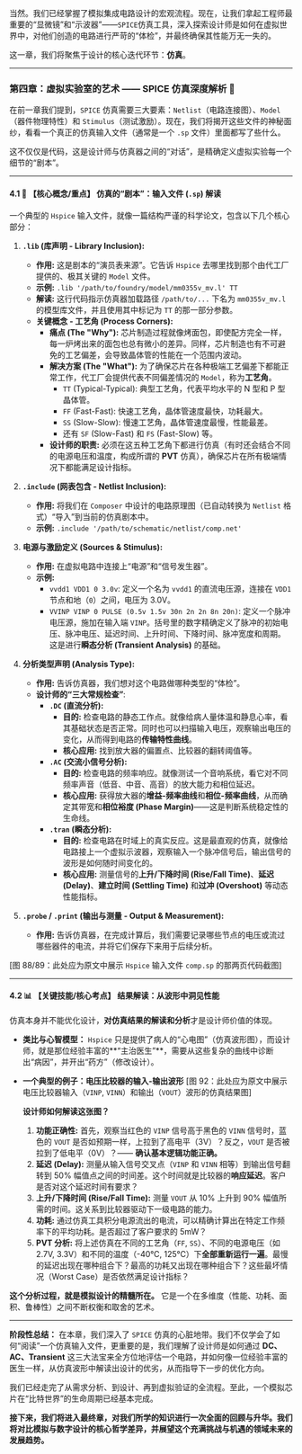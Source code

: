 当然。我们已经掌握了模拟集成电路设计的宏观流程。现在，让我们拿起工程师最重要的“显微镜”和“示波器”——`SPICE`仿真工具，深入探索设计师是如何在虚拟世界中，对他们创造的电路进行严苛的“体检”，并最终确保其性能万无一失的。

这一章，我们将聚焦于设计的核心迭代环节：**仿真**。

---

### **第四章：虚拟实验室的艺术 —— SPICE 仿真深度解析 🔬**

在前一章我们提到，`SPICE` 仿真需要三大要素：`Netlist`（电路连接图）、`Model`（器件物理特性）和 `Stimulus`（测试激励）。现在，我们将揭开这些文件的神秘面纱，看看一个真正的仿真输入文件（通常是一个 `.sp` 文件）里面都写了些什么。

这不仅仅是代码，这是设计师与仿真器之间的“对话”，是精确定义虚拟实验每一个细节的“剧本”。

---

#### **4.1 📜 【核心概念/重点】 仿真的“剧本”：输入文件 (`.sp`) 解读**

一个典型的 `Hspice` 输入文件，就像一篇结构严谨的科学论文，包含以下几个核心部分：

1.  **`.lib` (库声明 - Library Inclusion):**
    *   **作用:** 这是剧本的“演员表来源”。它告诉 `Hspice` 去哪里找到那个由代工厂提供的、极其关键的 `Model` 文件。
    *   **示例:** `.lib '/path/to/foundry/model/mm0355v_mv.l' TT`
    *   **解读:** 这行代码指示仿真器加载路径 `/path/to/...` 下名为 `mm0355v_mv.l` 的模型库文件，并且使用其中标记为 `TT` 的那一部分参数。
    *   **关键概念 - 工艺角 (Process Corners):**
        *   **痛点 (The "Why"):** 芯片制造过程就像烤面包，即使配方完全一样，每一炉烤出来的面包也总有微小的差异。同样，芯片制造也有不可避免的工艺偏差，会导致晶体管的性能在一个范围内波动。
        *   **解决方案 (The "What"):** 为了确保芯片在各种极端工艺偏差下都能正常工作，代工厂会提供代表不同偏差情况的 `Model`，称为**工艺角**。
            *   `TT` (Typical-Typical): 典型工艺角，代表平均水平的 N 型和 P 型晶体管。
            *   `FF` (Fast-Fast): 快速工艺角，晶体管速度最快，功耗最大。
            *   `SS` (Slow-Slow): 慢速工艺角，晶体管速度最慢，性能最差。
            *   还有 `SF` (Slow-Fast) 和 `FS` (Fast-Slow) 等。
        *   **设计师的职责:** 必须在这五种工艺角下都进行仿真（有时还会结合不同的电源电压和温度，构成所谓的 **PVT** 仿真），确保芯片在所有极端情况下都能满足设计指标。

2.  **`.include` (网表包含 - Netlist Inclusion):**
    *   **作用:** 将我们在 `Composer` 中设计的电路原理图（已自动转换为 `Netlist` 格式）“导入”到当前的仿真剧本中。
    *   **示例:** `.include '/path/to/schematic/netlist/comp.net'`

3.  **电源与激励定义 (Sources & Stimulus):**
    *   **作用:** 在虚拟电路中连接上“电源”和“信号发生器”。
    *   **示例:**
        *   `vvdd1 VDD1 0 3.0v`: 定义一个名为 `vvdd1` 的直流电压源，连接在 `VDD1` 节点和地（`0`）之间，电压为 3.0V。
        *   `VVINP VINP 0 PULSE (0.5v 1.5v 30n 2n 2n 8n 20n)`: 定义一个脉冲电压源，施加在输入端 `VINP`。括号里的数字精确定义了脉冲的初始电压、脉冲电压、延迟时间、上升时间、下降时间、脉冲宽度和周期。这是进行**瞬态分析 (Transient Analysis)** 的基础。

4.  **分析类型声明 (Analysis Type):**
    *   **作用:** 告诉仿真器，我们想对这个电路做哪种类型的“体检”。
    *   **设计师的“三大常规检查”**:
        *   **`.DC` (直流分析):**
            *   **目的:** 检查电路的静态工作点。就像给病人量体温和静息心率，看其基础状态是否正常。同时也可以扫描输入电压，观察输出电压的变化，从而得到电路的**传输特性曲线**。
            *   **核心应用:** 找到放大器的偏置点、比较器的翻转阈值等。
        *   **`.AC` (交流小信号分析):**
            *   **目的:** 检查电路的频率响应。就像测试一个音响系统，看它对不同频率声音（低音、中音、高音）的放大能力和相位延迟。
            *   **核心应用:** 获得放大器的**增益-频率曲线**和**相位-频率曲线**，从而确定其带宽和**相位裕度 (Phase Margin)**——这是判断系统稳定性的生命线。
        *   **`.tran` (瞬态分析):**
            *   **目的:** 检查电路在时域上的真实反应。这是最直观的仿真，就像给电路接上一个虚拟示波器，观察输入一个脉冲信号后，输出信号的波形是如何随时间变化的。
            *   **核心应用:** 测量信号的**上升/下降时间 (Rise/Fall Time)**、**延迟 (Delay)**、**建立时间 (Settling Time)** 和**过冲 (Overshoot)** 等动态性能指标。

5.  **`.probe` / `.print` (输出与测量 - Output & Measurement):**
    *   **作用:** 告诉仿真器，在完成计算后，我们需要记录哪些节点的电压或流过哪些器件的电流，并将它们保存下来用于后续分析。

[图 88/89：此处应为原文中展示 `Hspice` 输入文件 `comp.sp` 的那两页代码截图]

---

#### **4.2 📊 【关键技能/核心考点】 结果解读：从波形中洞见性能**

仿真本身并不能优化设计，**对仿真结果的解读和分析**才是设计师价值的体现。

*   **类比与心智模型：** `Hspice` 只是提供了病人的“心电图”（仿真波形图），而设计师，就是那位经验丰富的**“主治医生”**，需要从这些复杂的曲线中诊断出“病因”，并开出“药方”（修改设计）。

*   **一个典型的例子：电压比较器的输入-输出波形**
    [图 92：此处应为原文中展示电压比较器输入（`VINP`, `VINN`）和输出（`VOUT`）波形的仿真结果图]

    **设计师如何解读这张图？**
    1.  **功能正确性:** 首先，观察当红色的 `VINP` 信号高于黑色的 `VINN` 信号时，蓝色的 `VOUT` 是否如预期一样，上拉到了高电平（3V）？反之，`VOUT` 是否被拉到了低电平（0V）？—— **确认基本逻辑功能正确。**
    2.  **延迟 (Delay):** 测量从输入信号交叉点（`VINP` 和 `VINN` 相等）到输出信号翻转到 50% 幅值点之间的时间差。这个时间就是比较器的**响应延迟**。客户是否对这个延迟时间有要求？
    3.  **上升/下降时间 (Rise/Fall Time):** 测量 `VOUT` 从 10% 上升到 90% 幅值所需的时间。这关系到比较器驱动下一级电路的能力。
    4.  **功耗:** 通过仿真工具积分电源流出的电流，可以精确计算出在特定工作频率下的平均功耗。是否超过了客户要求的 5mW？
    5.  **PVT 分析:** 将上述仿真在不同的工艺角（`FF`, `SS`）、不同的电源电压（如 2.7V, 3.3V）和不同的温度（-40℃, 125℃）下**全部重新运行一遍**。最慢的延迟出现在哪种组合下？最高的功耗又出现在哪种组合下？这些最坏情况（Worst Case）是否依然满足设计指标？

**这个分析过程，就是模拟设计的精髓所在。** 它是一个在多维度（性能、功耗、面积、鲁棒性）之间不断权衡和取舍的艺术。

---

**阶段性总结：**
在本章，我们深入了 `SPICE` 仿真的心脏地带。我们不仅学会了如何“阅读”一个仿真输入文件，更重要的是，我们理解了设计师是如何通过 **DC、AC、Transient** 这三大法宝来全方位地评估一个电路，并如何像一位经验丰富的医生一样，从仿真波形中解读出设计的优劣，从而指导下一步的优化方向。

我们已经走完了从需求分析、到设计、再到虚拟验证的全流程。至此，一个模拟芯片在“比特世界”的生命周期已经基本完成。

**接下来，我们将进入最终章，对我们所学的知识进行一次全面的回顾与升华。我们将对比模拟与数字设计的核心哲学差异，并展望这个充满挑战与机遇的领域未来的发展趋势。**